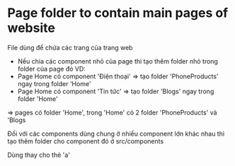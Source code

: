 # Page folder to contain main pages of website

File dùng để chứa các trang của trang web

-   Nếu chia các component nhỏ của page thì tạo thêm folder nhỏ trong folder của page đó
    VD:
-   Page Home có component 'Điện thoại' => tạo folder 'PhoneProducts' ngay trong folder 'Home'
-   Page Home có component 'Tin tức' => tạo folder 'Blogs' ngay trong folder 'Home'

=> pages có folder 'Home', trong 'Home' có 2 folder 'PhoneProducts' và 'Blogs

Đối với các components dùng chung ở nhiều component lớn khác nhau thì tạo thêm folder cho
component đó ở src/components

Dùng <Link><Link> thay cho thẻ 'a'
